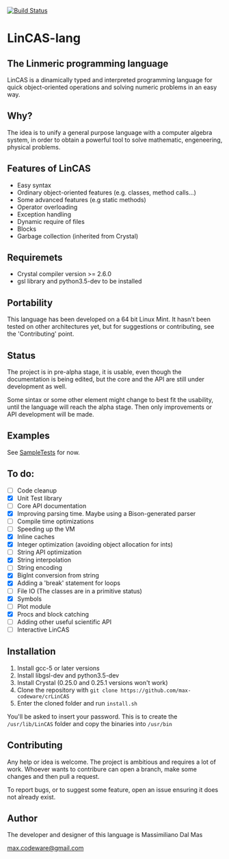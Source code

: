 [![Build Status](https://travis-ci.org/LinCAS-lang/LinCAS.svg?branch=master)](https://travis-ci.org/LinCAS-lang/LinCAS)


# LinCAS-lang
## The Linmeric programming language
LinCAS is a dinamically typed and interpreted programming language for quick object-oriented operations and
solving numeric problems in an easy way.

## Why?
The idea is to unify a general purpose language with a computer algebra system, in order to obtain a powerful tool to solve mathematic, engeneering, physical problems.

## Features of LinCAS
  * Easy syntax
  * Ordinary object-oriented features (e.g. classes, method calls...)
  * Some advanced features (e.g static methods)
  * Operator overloading
  * Exception handling
  * Dynamic require of files
  * Blocks
  * Garbage collection (inherited from Crystal)

## Requiremets
  * Crystal compiler version >= 2.6.0
  * gsl library and python3.5-dev to be installed

## Portability
This language has been developed on a 64 bit Linux Mint. It hasn't been tested on other architectures yet, 
but for suggestions or contributing, see the 'Contributing' point.

## Status
The project is in pre-alpha stage, it is usable, even though the documentation is being edited, but the core and the API are still under development as well.

Some sintax or some other element might change to best fit the usability, until the language will reach the alpha stage. Then only improvements or API development will be made.

## Examples
See [SampleTests](https://github.com/max-codeware/crLinCAS/tree/master/test/SampleTests) for now.

## To do:
  * [ ] Code cleanup
  * [x] Unit Test library
  * [ ] Core API documentation
  * [x] Improving parsing time. Maybe using a Bison-generated parser
  * [ ] Compile time optimizations
  * [ ] Speeding up the VM
  * [x] Inline caches
  * [x] Integer optimization (avoiding object allocation for ints)
  * [ ] String API optimization
  * [x] String interpolation
  * [ ] String encoding
  * [x] BigInt conversion from string
  * [x] Adding a 'break' statement for loops
  * [ ] File IO (The classes are in a primitive status)
  * [x] Symbols
  * [ ] Plot module
  * [x] Procs and block catching
  * [ ] Adding other useful scientific API
  * [ ] Interactive LinCAS

## Installation
  1. Install gcc-5 or later versions
  2. Install libgsl-dev and python3.5-dev
  3. Install Crystal (0.25.0 and 0.25.1 versions won't work)
  4. Clone the repository with `git clone https://github.com/max-codeware/crLinCAS`
  5. Enter the cloned folder and run `install.sh`

You'll be asked to insert your password. This is to create the `/usr/lib/LinCAS` folder and copy the binaries into `/usr/bin`
  
## Contributing
Any help or idea is welcome. The project is ambitious and requires a lot of work. Whoever wants to contribure can open a branch, make some changes and then pull a request. 

To report bugs, or to suggest some feature, open an issue ensuring it does not already exist.

## Author
The developer and designer of this language is Massimiliano Dal Mas

max.codeware@gmail.com
